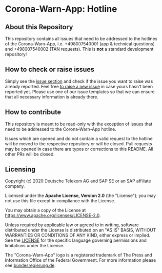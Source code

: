 # Corona-Warn-App: Hotline
## About this Repository
This repository contains all issues that need to be addressed to the hotlines of the Corona-Warn-App, i.e. +498007540001 (app & technical questions) and +498007540002 (TAN requests). This is **not** a standard development repository! 

## How to check or raise issues
Simply see the [issue section](https://github.com/corona-warn-app/cwa-hotline/issues) and check if the issue you want to raise was already reported. Feel free [to raise a new issue](https://github.com/corona-warn-app/cwa-hotline/issues/new/choose) in case yours hasn't been reported yet. Please use one of our issue templates so that we can ensure that all necessary information is already there.

## How to contribute  
This repository is meant to be read-only with the exception of issues that need to be addressed to the Corona-Warn-App hotline. 

Issues which are opened and do not contain a valid request to the hotline will be moved to the respective repository or will be closed. Pull requests may be opened in case there are typos or corrections to this README. All other PRs will be closed.

## Licensing

Copyright (c) 2020 Deutsche Telekom AG and SAP SE or an SAP affiliate company.

Licensed under the **Apache License, Version 2.0** (the "License"); you may not use this file except in compliance with the License. 

You may obtain a copy of the License at https://www.apache.org/licenses/LICENSE-2.0.

Unless required by applicable law or agreed to in writing, software distributed under the License is distributed on an "AS IS" BASIS, WITHOUT WARRANTIES OR CONDITIONS OF ANY KIND, either express or implied. See the [LICENSE](./LICENSE) for the specific language governing permissions and limitations under the License.

The "Corona-Warn-App" logo is a registered trademark of The Press and Information Office of the Federal Government. For more information please see [bundesregierung.de](https://www.bundesregierung.de/breg-en/federal-government/federal-press-office).
